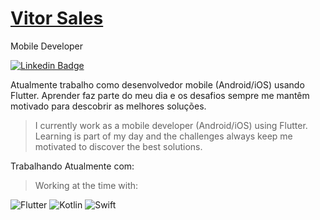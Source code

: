 # <a href="https://www.linkedin.com/in/vitorsalesg/">Vitor Sales</a>

Mobile Developer

[![Linkedin Badge](https://img.shields.io/badge/Vitor_Sales-0077B5?style=flat-square&logo=linkedin&logoColor=white&link=https://www.linkedin.com/in/vitorsalesg/)](https://www.linkedin.com/in/vitorsalesg/) 

Atualmente trabalho como desenvolvedor mobile (Android/iOS) usando Flutter. Aprender faz parte do meu dia e os desafios sempre me mantêm motivado para descobrir as melhores soluções.
> I currently work as a mobile developer (Android/iOS) using Flutter. Learning is part of my day and the challenges always keep me motivated to discover the best solutions.

Trabalhando Atualmente com:
> Working at the time with:

![Flutter](https://img.shields.io/badge/Flutter-%2302569B.svg?style=for-the-badge&logo=Flutter&logoColor=white) ![Kotlin](https://img.shields.io/badge/kotlin-%237F52FF.svg?style=for-the-badge&logo=kotlin&logoColor=white) ![Swift](https://img.shields.io/badge/swift-F54A2A?style=for-the-badge&logo=swift&logoColor=white)


 
